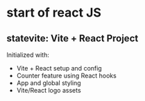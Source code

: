 # start of react JS
## statevite: Vite + React Project

Initialized with:
- Vite + React setup and config
- Counter feature using React hooks
- App and global styling
- Vite/React logo assets
